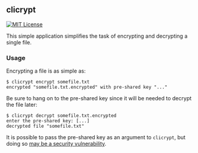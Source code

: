 ## clicrypt

[![MIT License](http://img.shields.io/badge/license-MIT-9370d8.svg?style=flat)](http://opensource.org/licenses/MIT)

This simple application simplifies the task of encrypting and decrypting a single file.

### Usage

Encrypting a file is as simple as:

    $ clicrypt encrypt somefile.txt
    encrypted "somefile.txt.encrypted" with pre-shared key "..."

Be sure to hang on to the pre-shared key since it will be needed to decrypt the file later:

    $ clicrypt decrypt somefile.txt.encrypted
    enter the pre-shared key: [...]
    decrypted file "somefile.txt"

It is possible to pass the pre-shared key as an argument to `clicrypt`, but doing so [may be a security vulnerability](http://unix.stackexchange.com/q/8223/1049).
